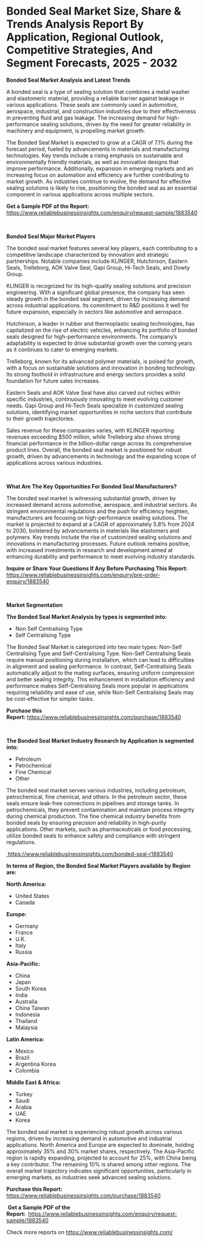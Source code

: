 <p><h1>Bonded Seal Market Size, Share & Trends Analysis Report By Application, Regional Outlook, Competitive Strategies, And Segment Forecasts, 2025 - 2032</h1></p><p><strong>Bonded Seal Market Analysis and Latest Trends</strong></p>
<p><p>A bonded seal is a type of sealing solution that combines a metal washer and elastomeric material, providing a reliable barrier against leakage in various applications. These seals are commonly used in automotive, aerospace, industrial, and construction industries due to their effectiveness in preventing fluid and gas leakage. The increasing demand for high-performance sealing solutions, driven by the need for greater reliability in machinery and equipment, is propelling market growth.</p><p>The Bonded Seal Market is expected to grow at a CAGR of 7.1% during the forecast period, fueled by advancements in materials and manufacturing technologies. Key trends include a rising emphasis on sustainable and environmentally friendly materials, as well as innovative designs that improve performance. Additionally, expansion in emerging markets and an increasing focus on automation and efficiency are further contributing to market growth. As industries continue to evolve, the demand for effective sealing solutions is likely to rise, positioning the bonded seal as an essential component in various applications across multiple sectors.</p></p>
<p><strong>Get a Sample PDF of the Report:&nbsp;</strong> <a href="https://www.reliablebusinessinsights.com/enquiry/request-sample/1883540?utm_campaign=2190&utm_medium=2&utm_source=Github&utm_content=ia&utm_term=11042025&utm_id=bonded-seal">https://www.reliablebusinessinsights.com/enquiry/request-sample/1883540</a></p>
<p>&nbsp;</p>
<p><strong>Bonded Seal Major Market Players</strong></p>
<p><p>The bonded seal market features several key players, each contributing to a competitive landscape characterized by innovation and strategic partnerships. Notable companies include KLINGER, Hutchinson, Eastern Seals, Trelleborg, AOK Valve Seal, Gapi Group, Hi-Tech Seals, and Dowty Group.</p><p>KLINGER is recognized for its high-quality sealing solutions and precision engineering. With a significant global presence, the company has seen steady growth in the bonded seal segment, driven by increasing demand across industrial applications. Its commitment to R&D positions it well for future expansion, especially in sectors like automotive and aerospace.</p><p>Hutchinson, a leader in rubber and thermoplastic sealing technologies, has capitalized on the rise of electric vehicles, enhancing its portfolio of bonded seals designed for high-performance environments. The company’s adaptability is expected to drive substantial growth over the coming years as it continues to cater to emerging markets.</p><p>Trelleborg, known for its advanced polymer materials, is poised for growth, with a focus on sustainable solutions and innovation in bonding technology. Its strong foothold in infrastructure and energy sectors provides a solid foundation for future sales increases.</p><p>Eastern Seals and AOK Valve Seal have also carved out niches within specific industries, continuously innovating to meet evolving customer needs. Gapi Group and Hi-Tech Seals specialize in customized sealing solutions, identifying market opportunities in niche sectors that contribute to their growth trajectories.</p><p>Sales revenue for these companies varies, with KLINGER reporting revenues exceeding $500 million, while Trelleborg also shows strong financial performance in the billion-dollar range across its comprehensive product lines. Overall, the bonded seal market is positioned for robust growth, driven by advancements in technology and the expanding scope of applications across various industries.</p></p>
<p>&nbsp;</p>
<p><strong>What Are The Key Opportunities For Bonded Seal Manufacturers?</strong></p>
<p><p>The bonded seal market is witnessing substantial growth, driven by increased demand across automotive, aerospace, and industrial sectors. As stringent environmental regulations and the push for efficiency heighten, manufacturers are focusing on high-performance sealing solutions. The market is projected to expand at a CAGR of approximately 5.8% from 2024 to 2030, bolstered by advancements in materials like elastomers and polymers. Key trends include the rise of customized sealing solutions and innovations in manufacturing processes. Future outlook remains positive, with increased investments in research and development aimed at enhancing durability and performance to meet evolving industry standards.</p></p>
<p><strong>Inquire or Share Your Questions If Any Before Purchasing This Report:</strong> <a href="https://www.reliablebusinessinsights.com/enquiry/pre-order-enquiry/1883540?utm_campaign=2190&utm_medium=2&utm_source=Github&utm_content=ia&utm_term=11042025&utm_id=bonded-seal">https://www.reliablebusinessinsights.com/enquiry/pre-order-enquiry/1883540</a></p>
<p>&nbsp;</p>
<p><strong>Market Segmentation</strong></p>
<p><strong>The Bonded Seal Market Analysis by types is segmented into:</strong></p>
<p><ul><li>Non Self Centralising Type</li><li>Self Centralising Type</li></ul></p>
<p><p>The Bonded Seal Market is categorized into two main types: Non-Self Centralising Type and Self-Centralising Type. Non-Self Centralising Seals require manual positioning during installation, which can lead to difficulties in alignment and sealing performance. In contrast, Self-Centralising Seals automatically adjust to the mating surfaces, ensuring uniform compression and better sealing integrity. This enhancement in installation efficiency and performance makes Self-Centralising Seals more popular in applications requiring reliability and ease of use, while Non-Self Centralising Seals may be cost-effective for simpler tasks.</p></p>
<p><strong>Purchase this Report:&nbsp;</strong><a href="https://www.reliablebusinessinsights.com/purchase/1883540?utm_campaign=2190&utm_medium=2&utm_source=Github&utm_content=ia&utm_term=11042025&utm_id=bonded-seal">https://www.reliablebusinessinsights.com/purchase/1883540</a></p>
<p>&nbsp;</p>
<p><strong>The Bonded Seal Market Industry Research by Application is segmented into:</strong></p>
<p><ul><li>Petroleum</li><li>Petrochemical</li><li>Fine Chemical</li><li>Other</li></ul></p>
<p><p>The bonded seal market serves various industries, including petroleum, petrochemical, fine chemical, and others. In the petroleum sector, these seals ensure leak-free connections in pipelines and storage tanks. In petrochemicals, they prevent contamination and maintain process integrity during chemical production. The fine chemical industry benefits from bonded seals by ensuring precision and reliability in high-purity applications. Other markets, such as pharmaceuticals or food processing, utilize bonded seals to enhance safety and compliance with stringent regulations.</p></p>
<p><a href="https://www.reliablebusinessinsights.com/bonded-seal-r1883540?utm_campaign=2190&utm_medium=2&utm_source=Github&utm_content=ia&utm_term=11042025&utm_id=bonded-seal">&nbsp;https://www.reliablebusinessinsights.com/bonded-seal-r1883540</a></p>
<p><strong>In terms of Region, the Bonded Seal Market Players available by Region are:</strong></p>
<p>
    <p> <strong> North America: </strong>
        <ul>
            <li>United States</li>
            <li>Canada</li>
        </ul>
        </p> 
    <p> <strong> Europe: </strong>
        <ul>
            <li>Germany</li>
            <li>France</li>
            <li>U.K.</li>
            <li>Italy</li>
            <li>Russia</li>
        </ul>
        </p> 
    <p> <strong> Asia-Pacific: </strong>
        <ul>
            <li>China</li>
            <li>Japan</li>
            <li>South Korea</li>
            <li>India</li>
            <li>Australia</li>
            <li>China Taiwan</li>
            <li>Indonesia</li>
            <li>Thailand</li>
            <li>Malaysia</li>
        </ul>
        </p> 
    <p> <strong> Latin America: </strong>
        <ul>
            <li>Mexico</li>
            <li>Brazil</li>
            <li>Argentina Korea</li>
            <li>Colombia</li>
        </ul>
        </p> 
    <p> <strong> Middle East & Africa: </strong>
        <ul>
            <li>Turkey</li>
            <li>Saudi</li>
            <li>Arabia</li>
            <li>UAE</li>
            <li>Korea</li>
        </ul>
    </p>
    </p>
<p><p>The bonded seal market is experiencing robust growth across various regions, driven by increasing demand in automotive and industrial applications. North America and Europe are expected to dominate, holding approximately 35% and 30% market shares, respectively. The Asia-Pacific region is rapidly expanding, projected to account for 25%, with China being a key contributor. The remaining 10% is shared among other regions. The overall market trajectory indicates significant opportunities, particularly in emerging markets, as industries seek advanced sealing solutions.</p></p>
<p><strong>Purchase this Report: </strong><a href="https://www.reliablebusinessinsights.com/purchase/1883540?utm_campaign=2190&utm_medium=2&utm_source=Github&utm_content=ia&utm_term=11042025&utm_id=bonded-seal">https://www.reliablebusinessinsights.com/purchase/1883540</a></p>
<p>&nbsp;<strong>Get a Sample PDF of the Report:&nbsp;&nbsp;</strong><a href="https://www.reliablebusinessinsights.com/enquiry/request-sample/1883540?utm_campaign=2190&utm_medium=2&utm_source=Github&utm_content=ia&utm_term=11042025&utm_id=bonded-seal">https://www.reliablebusinessinsights.com/enquiry/request-sample/1883540</a></p>
<p><strong></strong></p>
<p>Check more reports on <a href="https://www.reliablebusinessinsights.com/?utm_campaign=2190&utm_medium=2&utm_source=Github&utm_content=ia&utm_term=11042025&utm_id=bonded-seal">https://www.reliablebusinessinsights.com/</a></p>